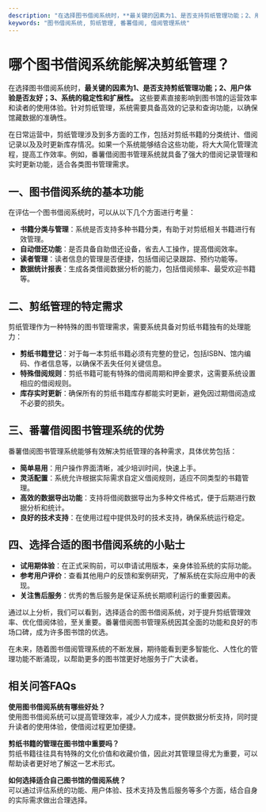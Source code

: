```yaml
---
description: "在选择图书借阅系统时，**最关键的因素为1、是否支持剪纸管理功能；2、用户体验是否友好；3、系统的稳定性和扩展性。** 这些要素直接影响到图书馆的运营效率和读者的使用体验。针对剪纸管理，系统需要具备高效的记录和查询功能，以确保馆藏数据的准确性。"
keywords: "图书借阅系统, 剪纸管理, 番薯借阅, 借阅管理系统"
---
```

# 哪个图书借阅系统能解决剪纸管理？

在选择图书借阅系统时，**最关键的因素为1、是否支持剪纸管理功能；2、用户体验是否友好；3、系统的稳定性和扩展性。** 这些要素直接影响到图书馆的运营效率和读者的使用体验。针对剪纸管理，系统需要具备高效的记录和查询功能，以确保馆藏数据的准确性。

在日常运营中，剪纸管理涉及到多方面的工作，包括对剪纸书籍的分类统计、借阅记录以及及时更新库存情况。如果一个系统能够结合这些功能，将大大简化管理流程，提高工作效率。例如，番薯借阅图书管理系统就具备了强大的借阅记录管理和实时更新功能，适合各类图书管理需求。

## **一、图书借阅系统的基本功能**

在评估一个图书借阅系统时，可以从以下几个方面进行考量：

- **书籍分类与管理**：系统是否支持多种书籍分类，有助于对剪纸相关书籍进行有效管理。
- **自动借还功能**：是否具备自助借还设备，省去人工操作，提高借阅效率。
- **读者管理**：读者信息的管理是否便捷，包括借阅记录跟踪、预约功能等。
- **数据统计报表**：生成各类借阅数据分析的能力，包括借阅频率、最受欢迎书籍等。

## **二、剪纸管理的特定需求**

剪纸管理作为一种特殊的图书管理需求，需要系统具备对剪纸书籍独有的处理能力：

- **剪纸书籍登记**：对于每一本剪纸书籍必须有完整的登记，包括ISBN、馆内编码、作者信息等，以确保不丢失任何关键信息。
- **特殊借阅规则**：剪纸书籍可能有特殊的借阅周期和押金要求，这需要系统设置相应的借阅规则。
- **库存实时更新**：确保所有的剪纸书籍库存都能实时更新，避免因过期借阅造成不必要的损失。
  
## **三、番薯借阅图书管理系统的优势**

番薯借阅图书管理系统能够有效解决剪纸管理的各种需求，具体优势包括：

- **简单易用**：用户操作界面清晰，减少培训时间，快速上手。
- **灵活配置**：系统允许根据实际需求自定义借阅规则，适应不同类型的书籍管理。
- **高效的数据导出功能**：支持将借阅数据导出为多种文件格式，便于后期进行数据分析和统计。
- **良好的技术支持**：在使用过程中提供及时的技术支持，确保系统运行稳定。

## **四、选择合适的图书借阅系统的小贴士**

- **试用期体验**：在正式采购前，可以申请试用版本，亲身体验系统的实际功能。
- **参考用户评价**：查看其他用户的反馈和案例研究，了解系统在实际应用中的表现。
- **关注售后服务**：优秀的售后服务是保证系统长期顺利运行的重要因素。

通过以上分析，我们可以看到，选择适合的图书借阅系统，对于提升剪纸管理效率、优化借阅体验，至关重要。番薯借阅图书管理系统因其全面的功能和良好的市场口碑，成为许多图书馆的优选。

在未来，随着图书借阅管理系统的不断发展，期待能看到更多智能化、人性化的管理功能不断涌现，以帮助更多的图书馆更好地服务于广大读者。

## 相关问答FAQs

**使用图书借阅系统有哪些好处？**  
使用图书借阅系统可以提高管理效率，减少人力成本，提供数据分析支持，同时提升读者的使用体验，使借阅过程更加便捷。

**剪纸书籍的管理在图书馆中重要吗？**  
剪纸书籍往往具有特殊的文化价值和收藏价值，因此对其管理显得尤为重要，可以帮助读者更好地了解这一艺术形式。

**如何选择适合自己图书馆的借阅系统？**  
可以通过评估系统的功能、用户体验、技术支持及售后服务等多个方面，结合自身的实际需求做出合理选择。
